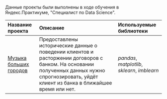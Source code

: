 
Данные проекты были выполнены в ходе обучения в Яндекс.Практикуме, "Специалист по Data Science".

| Название проекта | Описание | Используемые библиотеки | 
| :---------------------- | :---------------------- | :---------------------- |
| [Музыка больших городов](big_cities_music) | Предоставлены исторические данные о поведении клиентов и расторжении договоров с банком. На основании полученных данных нужно спрогнозировать, уйдёт клиент из банка в ближайшее время или нет.| *pandas*, *matplotlib*, *sklearn*, *imblearn* |
